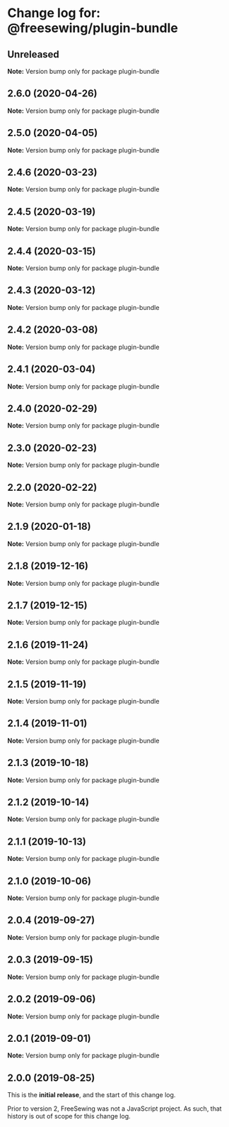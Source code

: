 # Change log for: @freesewing/plugin-bundle

## Unreleased

**Note:** Version bump only for package plugin-bundle

## 2.6.0 (2020-04-26)

**Note:** Version bump only for package plugin-bundle

## 2.5.0 (2020-04-05)

**Note:** Version bump only for package plugin-bundle

## 2.4.6 (2020-03-23)

**Note:** Version bump only for package plugin-bundle

## 2.4.5 (2020-03-19)

**Note:** Version bump only for package plugin-bundle

## 2.4.4 (2020-03-15)

**Note:** Version bump only for package plugin-bundle

## 2.4.3 (2020-03-12)

**Note:** Version bump only for package plugin-bundle

## 2.4.2 (2020-03-08)

**Note:** Version bump only for package plugin-bundle

## 2.4.1 (2020-03-04)

**Note:** Version bump only for package plugin-bundle

## 2.4.0 (2020-02-29)

**Note:** Version bump only for package plugin-bundle

## 2.3.0 (2020-02-23)

**Note:** Version bump only for package plugin-bundle

## 2.2.0 (2020-02-22)

**Note:** Version bump only for package plugin-bundle

## 2.1.9 (2020-01-18)

**Note:** Version bump only for package plugin-bundle

## 2.1.8 (2019-12-16)

**Note:** Version bump only for package plugin-bundle

## 2.1.7 (2019-12-15)

**Note:** Version bump only for package plugin-bundle

## 2.1.6 (2019-11-24)

**Note:** Version bump only for package plugin-bundle

## 2.1.5 (2019-11-19)

**Note:** Version bump only for package plugin-bundle

## 2.1.4 (2019-11-01)

**Note:** Version bump only for package plugin-bundle

## 2.1.3 (2019-10-18)

**Note:** Version bump only for package plugin-bundle

## 2.1.2 (2019-10-14)

**Note:** Version bump only for package plugin-bundle

## 2.1.1 (2019-10-13)

**Note:** Version bump only for package plugin-bundle

## 2.1.0 (2019-10-06)

**Note:** Version bump only for package plugin-bundle

## 2.0.4 (2019-09-27)

**Note:** Version bump only for package plugin-bundle

## 2.0.3 (2019-09-15)

**Note:** Version bump only for package plugin-bundle

## 2.0.2 (2019-09-06)

**Note:** Version bump only for package plugin-bundle

## 2.0.1 (2019-09-01)

**Note:** Version bump only for package plugin-bundle

## 2.0.0 (2019-08-25)

This is the **initial release**, and the start of this change log.

Prior to version 2, FreeSewing was not a JavaScript project.
As such, that history is out of scope for this change log.
